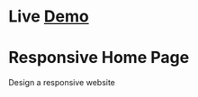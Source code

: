# Live <a href="https://mayuribotre15.github.io/DemoHomePage/">Demo</a>
# Responsive Home Page
<p> Design a responsive website</p>
